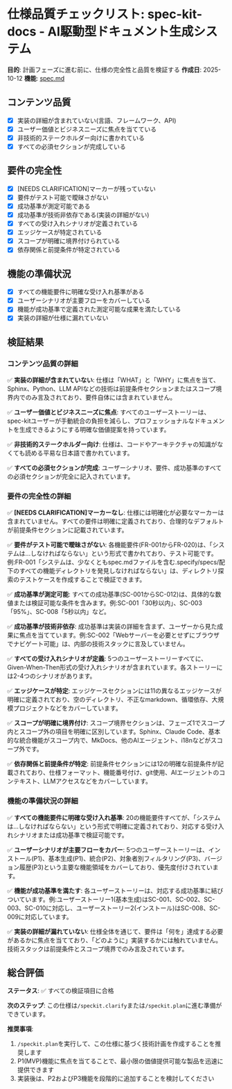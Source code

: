 # 仕様品質チェックリスト: spec-kit-docs - AI駆動型ドキュメント生成システム

**目的**: 計画フェーズに進む前に、仕様の完全性と品質を検証する
**作成日**: 2025-10-12
**機能**: [spec.md](/home/driller/repo/spec-kit-docs/specs/001-draft-init-spec/spec.md)

## コンテンツ品質

- [x] 実装の詳細が含まれていない(言語、フレームワーク、API)
- [x] ユーザー価値とビジネスニーズに焦点を当てている
- [x] 非技術的ステークホルダー向けに書かれている
- [x] すべての必須セクションが完成している

## 要件の完全性

- [x] [NEEDS CLARIFICATION]マーカーが残っていない
- [x] 要件がテスト可能で曖昧さがない
- [x] 成功基準が測定可能である
- [x] 成功基準が技術非依存である(実装の詳細がない)
- [x] すべての受け入れシナリオが定義されている
- [x] エッジケースが特定されている
- [x] スコープが明確に境界付けられている
- [x] 依存関係と前提条件が特定されている

## 機能の準備状況

- [x] すべての機能要件に明確な受け入れ基準がある
- [x] ユーザーシナリオが主要フローをカバーしている
- [x] 機能が成功基準で定義された測定可能な成果を満たしている
- [x] 実装の詳細が仕様に漏れていない

## 検証結果

### コンテンツ品質の詳細

✅ **実装の詳細が含まれていない**: 仕様は「WHAT」と「WHY」に焦点を当て、Sphinx、Python、LLM APIなどの技術は前提条件セクションまたはスコープ境界内でのみ言及されており、要件自体には含まれていません。

✅ **ユーザー価値とビジネスニーズに焦点**: すべてのユーザーストーリーは、spec-kitユーザーが手動統合の負担を減らし、プロフェッショナルなドキュメントを生成できるようにする明確な価値提案を持っています。

✅ **非技術的ステークホルダー向け**: 仕様は、コードやアーキテクチャの知識がなくても読める平易な日本語で書かれています。

✅ **すべての必須セクションが完成**: ユーザーシナリオ、要件、成功基準のすべての必須セクションが完全に記入されています。

### 要件の完全性の詳細

✅ **[NEEDS CLARIFICATION]マーカーなし**: 仕様には明確化が必要なマーカーは含まれていません。すべての要件は明確に定義されており、合理的なデフォルトが前提条件セクションに記載されています。

✅ **要件がテスト可能で曖昧さがない**: 各機能要件(FR-001からFR-020)は、「システムは...しなければならない」という形式で書かれており、テスト可能です。例:FR-001「システムは、少なくともspec.mdファイルを含む.specify/specs/配下のすべての機能ディレクトリを発見しなければならない」は、ディレクトリ探索のテストケースを作成することで検証できます。

✅ **成功基準が測定可能**: すべての成功基準(SC-001からSC-012)は、具体的な数値または検証可能な条件を含みます。例:SC-001「30秒以内」、SC-003「95%」、SC-008「5秒以内」など。

✅ **成功基準が技術非依存**: 成功基準は実装の詳細を含まず、ユーザーから見た成果に焦点を当てています。例:SC-002「Webサーバーを必要とせずにブラウザでナビゲート可能」は、内部の技術スタックに言及していません。

✅ **すべての受け入れシナリオが定義**: 5つのユーザーストーリーすべてに、Given-When-Then形式の受け入れシナリオが含まれています。各ストーリーには2-4つのシナリオがあります。

✅ **エッジケースが特定**: エッジケースセクションには11の異なるエッジケースが明確に定義されており、空のディレクトリ、不正なmarkdown、循環依存、大規模プロジェクトなどをカバーしています。

✅ **スコープが明確に境界付け**: スコープ境界セクションは、フェーズ1でスコープ内とスコープ外の項目を明確に区別しています。Sphinx、Claude Code、基本的な統合機能がスコープ内で、MkDocs、他のAIエージェント、i18nなどがスコープ外です。

✅ **依存関係と前提条件が特定**: 前提条件セクションには12の明確な前提条件が記載されており、仕様フォーマット、機能番号付け、git使用、AIエージェントのコンテキスト、LLMアクセスなどをカバーしています。

### 機能の準備状況の詳細

✅ **すべての機能要件に明確な受け入れ基準**: 20の機能要件すべてが、「システムは...しなければならない」という形式で明確に定義されており、対応する受け入れシナリオまたは成功基準で検証可能です。

✅ **ユーザーシナリオが主要フローをカバー**: 5つのユーザーストーリーは、インストール(P1)、基本生成(P1)、統合(P2)、対象者別フィルタリング(P3)、バージョン履歴(P3)という主要な機能領域をカバーしており、優先度付けされています。

✅ **機能が成功基準を満たす**: 各ユーザーストーリーは、対応する成功基準に結びついています。例:ユーザーストーリー1(基本生成)はSC-001、SC-002、SC-003、SC-010に対応し、ユーザーストーリー2(インストール)はSC-008、SC-009に対応しています。

✅ **実装の詳細が漏れていない**: 仕様全体を通じて、要件は「何を」達成する必要があるかに焦点を当てており、「どのように」実装するかには触れていません。技術スタックは前提条件とスコープ境界でのみ言及されています。

## 総合評価

**ステータス**: ✅ すべての検証項目に合格

**次のステップ**: この仕様は`/speckit.clarify`または`/speckit.plan`に進む準備ができています。

**推奨事項**:
1. `/speckit.plan`を実行して、この仕様に基づく技術計画を作成することを推奨します
2. P1(MVP)機能に焦点を当てることで、最小限の価値提供可能な製品を迅速に提供できます
3. 実装後は、P2およびP3機能を段階的に追加することを検討してください
